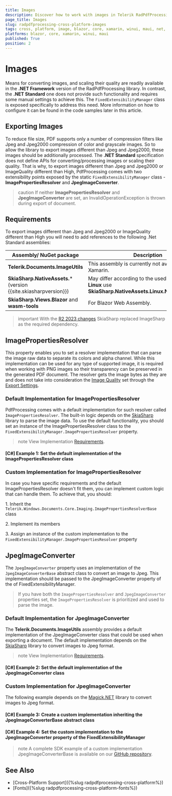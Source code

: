```yaml
---
title: Images
description: Discover how to work with images in Telerik RadPdfProcessing for cross-platform .NET applications.
page_title: Images
slug: radpdfprocessing-cross-platform-images
tags: cross, platform, image, blazor, core, xamarin, winui, maui, net, standard, linux, ios 
platforms: blazor, core, xamarin, winui, maui
published: True
position: 2
---
```


# Images

Means for converting images, and scaling their quality are readily available in the **.NET Framework** version of the RadPdfProcessing library. In contrast, the **.NET Standard** one does not provide such functionality and requires some manual settings to achieve this. The `FixedExtensibilityManager` class is exposed specifically to address this need. 
More information on how to configure it can be found in the code samples later in this article.

## Exporting Images

To reduce file size, PDF supports only a number of compression filters like Jpeg and Jpeg2000 compression of color and grayscale images. So to allow the library to export images different than Jpeg and Jpeg2000, these images should be additionally processed. The **.NET Standard** specification does not define APIs for converting/processing images or scaling their quality. That is why, to export images different than Jpeg and Jpeg2000 or ImageQuality different than High, PdfProcessing comes with two extensibility points exposed by the static `FixedExtensibilityManager` class - **ImagePropertiesResolver** and **JpegImageConverter**.

>caution If neither **ImagePropertiesResolver** and **JpegImageConverter** are set, an InvalidOperationException is thrown during export of document.

## Requirements

To export images different than Jpeg and Jpeg2000 or ImageQuality different than High you will need to add references to the following .Net Standard assemblies:

|Assembly/ NuGet package|Description|
|----|----|
|**Telerik.Documents.ImageUtils**|This assembly is currently not available in UI for Xamarin.|
|**SkiaSharp.NativeAssets.*** (version {{site.skiasharpversion}})|May differ according to the used platform. For **Linux** use <b>SkiaSharp.NativeAssets.Linux.NoDependencies|
|**SkiaSharp.Views.Blazor** and **wasm-tools**|For Blazor Web Assembly.|

>important With the [R2 2023 changes](https://docs.telerik.com/devtools/document-processing/libraries/radpdfprocessing/changes-and-backward-compatibility/backward-compatibility#whats-different-in-2023-r2) SkiaSharp replaced ImageSharp as the required dependency.

## ImagePropertiesResolver 

This property enables you to set a resolver implementation that can parse the image raw data to separate its colors and alpha channel. While this implementation can be used for any type of supported image, it is required when working with PNG images so their transparency can be preserved in the generated PDF document. The resolver gets the image bytes as they are and does not take into consideration the [Image Quality](https://docs.telerik.com/devtools/document-processing/libraries/radpdfprocessing/formats-and-conversion/pdf/pdfformatprovider/settings#imagequality) set through the [Export Settings](https://docs.telerik.com/devtools/document-processing/libraries/radpdfprocessing/formats-and-conversion/pdf/pdfformatprovider/settings#export-settings).

### Default Implementation for ImagePropertiesResolver

PdfProcessing comes with a default implementation for such resolver called `ImagePropertiesResolver`. The built-in logic depends on the [SkiaSharp](https://www.nuget.org/packages/SkiaSharp/) library to parse the image data. To use the default functionality, you should set an instance of the ImagePropertiesResolver class to the `FixedExtensibilityManager.ImagePropertiesResolver` property.

>note View Implementation [Requirements](#requirements).

#### **[C#] Example 1: Set the default implementation of the ImagePropertiesResolver class**
   
<snippet id='pdf-image-property-resolver'/>

### Custom Implementation for ImagePropertiesResolver

In case you have specific requirements and the default ImagePropertiesResolver doesn't fit them, you can implement custom logic that can handle them. To achieve that, you should:

1\. Inherit the `Telerik.Windows.Documents.Core.Imaging.ImagePropertiesResolverBase` class
   
2\. Implement its members
   
3\. Assign an instance of the custom implementation to the `FixedExtensibilityManager.ImagePropertiesResolver` property 

## JpegImageConverter 

The `JpegImageConverter` property uses an implementation of the `JpegImageConverterBase` abstract class to convert an image to Jpeg. This implementation should be passed to the JpegImageConverter property of the of FixedExtensibilityManager.
       
> If you have both the `ImagePropertiesResolver` and `JpegImageConverter` properties set, the `ImagePropertiesResolver` is prioritized and used to parse the image.

### Default Implementation for JpegImageConverter

The **Telerik.Documents.ImageUtils** assembly provides a default implementation of the JpegImageConverter class that could be used when exporting a document. The default implementation depends on the [SkiaSharp](https://www.nuget.org/packages/SkiaSharp/) library to convert images to Jpeg format.

>note View Implementation [Requirements](#requirements).

#### **[C#] Example 2: Set the default implementation of the JpegImageConverter class**

<snippet id='pdf-jpeg-image-converter'/>

### Custom Implementation for JpegImageConverter

The following example depends on the [Magick.NET](https://www.nuget.org/packages/Magick.NET-Q16-AnyCPU/) library to convert images to Jpeg format.
    
#### **[C#] Example 3: Create a custom implementation inheriting the JpegImageConverterBase abstract class**

<snippet id='pdf-custom-jpeg-converter'/>
    
#### **[C#] Example 4: Set the custom implementation to the JpegImageConverter property of the FixedExtensibilityManager**

<snippet id='pdf-set-custom-image-converter'/>


>note A complete SDK example of a custom implementation JpegImageConverterBase is available on our [GitHub repository](https://github.com/telerik/document-processing-sdk/tree/master/PdfProcessing/CustomJpegImageConverter).

## See Also

 * [Cross-Platform Support]({%slug radpdfprocessing-cross-platform%})
 * [Fonts]({%slug radpdfprocessing-cross-platform-fonts%}) 